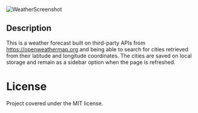 ![WeatherScreenshot](https://user-images.githubusercontent.com/115385996/210395917-7cd2d64b-e430-42f9-b422-87a439d4a41e.png)

## Description

This is a weather forecast built on third-party APIs from https://openweathermap.org and being able to search for cities retrieved from their latitude and longitude coordinates. The cities are saved on local storage and remain as a sidebar option when the page is refreshed.

# License

Project covered under the MIT license.

